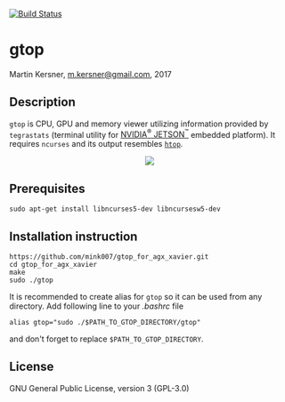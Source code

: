 
[![Build Status](https://travis-ci.org/martinkersner/gtop.svg?branch=master)](https://travis-ci.org/marmtinkersner/gtop)

# gtop
Martin Kersner, <m.kersner@gmail.com>, 2017

## Description
`gtop` is CPU, GPU and memory viewer utilizing information provided by `tegrastats` (terminal utility for [NVIDIA<sup>&reg;</sup> JETSON<sup>&trade;</sup>](http://www.nvidia.com/object/embedded-systems-dev-kits-modules.html) embedded platform). It requires `ncurses` and its output resembles [`htop`](https://github.com/hishamhm/htop).

<p align=center>
<img src="http://i.imgur.com/oMHuVSX.png" align="center"/>
</p>

## Prerequisites
```
sudo apt-get install libncurses5-dev libncursesw5-dev
```

## Installation instruction
```
https://github.com/mink007/gtop_for_agx_xavier.git
cd gtop_for_agx_xavier
make
sudo ./gtop
```

It is recommended to create alias for `gtop` so it can be used from any directory. Add following line to your *.bashrc* file
```
alias gtop="sudo ./$PATH_TO_GTOP_DIRECTORY/gtop"
```
 and don't forget to replace `$PATH_TO_GTOP_DIRECTORY`.

## License

GNU General Public License, version 3 (GPL-3.0)
